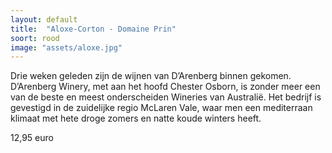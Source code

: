 ```yaml
---
layout: default
title:  "Aloxe-Corton - Domaine Prin"
soort: rood
image: "assets/aloxe.jpg"
---
```


Drie weken geleden zijn de wijnen van D’Arenberg binnen gekomen. D’Arenberg Winery, met aan het hoofd Chester Osborn, is zonder meer een van de beste en meest onderscheiden Wineries van Australië. Het bedrijf is gevestigd in de zuidelijke regio McLaren Vale, waar men een mediterraan klimaat met hete droge zomers en natte koude winters heeft.

12,95 euro
